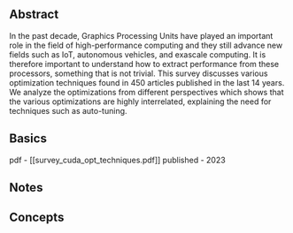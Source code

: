 ## Abstract

In the past decade, Graphics Processing Units have played an important role in the field of high-performance computing and they still advance new fields such as IoT, autonomous vehicles, and exascale computing. It is therefore important to understand how to extract performance from these processors, something that is not trivial. This survey discusses various optimization techniques found in 450 articles published in the last 14 years. We analyze the optimizations from different perspectives which shows that the various optimizations are highly interrelated, explaining the need for techniques such as auto-tuning.

## Basics

pdf - [[survey_cuda_opt_techniques.pdf]]
published - 2023
## Notes

## Concepts